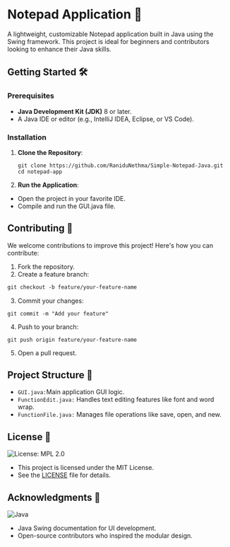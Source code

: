# Notepad Application 📝

A lightweight, customizable Notepad application built in Java using the Swing framework. This project is ideal for beginners and contributors looking to enhance their Java skills.

## Getting Started 🛠️

### Prerequisites

- **Java Development Kit (JDK)** 8 or later.
- A Java IDE or editor (e.g., IntelliJ IDEA, Eclipse, or VS Code).

### Installation

1. **Clone the Repository**:
   ```
   git clone https://github.com/RaniduNethma/Simple-Notepad-Java.git
   cd notepad-app
   ```

2. **Run the Application**:

- Open the project in your favorite IDE.
- Compile and run the GUI.java file.

## Contributing 🤝
We welcome contributions to improve this project! Here's how you can contribute:

1. Fork the repository.
2. Create a feature branch:
```dtd
git checkout -b feature/your-feature-name
```
3. Commit your changes:
```
git commit -m "Add your feature"
  ```
4. Push to your branch:
```
git push origin feature/your-feature-name
```
5. Open a pull request.

## Project Structure 📂

- `GUI.java:`Main application GUI logic. 
- `FunctionEdit.java:` Handles text editing features like font and word wrap.
- `FunctionFile.java:` Manages file operations like save, open, and new.

## License 📜
![License: MPL 2.0](https://img.shields.io/badge/License-MPL_2.0-brightgreen.svg) 
- This project is licensed under the MIT License. 
- See the [LICENSE](https://github.com/RaniduNethma/Simple-Notepad-Java/blob/ab1c9862915f82eafd031be13a03474bc2b1f1a8/LICENSE) file for details.

## Acknowledgments 🙌
![Java](https://img.shields.io/badge/java-%23ED8B00.svg?style=for-the-badge&logo=openjdk&logoColor=white)
- Java Swing documentation for UI development.
- Open-source contributors who inspired the modular design.
